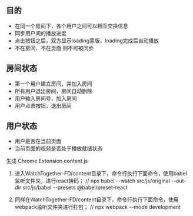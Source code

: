 
## 目的
- 在同一个房间下，各个用户之间可以相互交换信息
- 同步用户间的播放进度
- 点击按钮之后，双方显示loading蒙版，loading完成后自动播放
- 不在房间、不在页面 则不可被同步

## 房间状态
- 第一个用户建立房间，并加入房间
- 所有用户退出房间，房间自动删除
- 用户输入房间号，加入房间
- 用户点击按钮，退出房间

## 用户状态
- 用户是否在当前页面
- 当前页面的视频是否处于播放就绪状态




生成 Chrome Extension content.js
1. 进入WatchTogether-FD/content目录下，命令行执行下面命令，使用babel监听文件夹，进行react转码；
//  npx babel --watch src/js/original --out-dir src/js/babel --presets @babel/preset-react

2. 同样在WatchTogether-FD/content目录下，命令行执行下面命令，使用webpack监听文件夹进行打包；
//  npx webpack --mode development